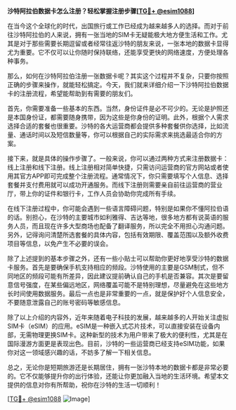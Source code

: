 **沙特阿拉伯数据卡怎么注册？轻松掌握注册步骤[[TG💪+ @esim1088](https://t.me/s/esim1088)]**

在当今这个全球化的时代，出国旅行或工作已经成为越来越多人的选择。而对于前往沙特阿拉伯的人来说，拥有一张当地的SIM卡无疑能极大地方便生活和工作。尤其是对于那些需要长期逗留或者经常往返沙特的朋友来说，一张本地的数据卡显得尤为重要。它不仅可以让你随时保持联络，还能享受更快的网络速度，方便处理各种事务。

那么，如何在沙特阿拉伯注册一张数据卡呢？其实这个过程并不复杂，只要你按照正确的步骤来操作，就能轻松搞定。今天，我们就来详细介绍一下沙特阿拉伯数据卡的注册流程，希望能帮助到有需要的朋友们。

首先，你需要准备一些基本的东西。当然，身份证件是必不可少的。无论是护照还是本国身份证，都需要随身携带，因为这些是你身份的证明。此外，根据个人需求选择合适的套餐也很重要。沙特的各大运营商都会提供多种套餐供你选择，比如流量、通话时间以及短信数量等，你可以根据自己的实际需求来挑选最适合你的方案。

接下来，就是具体的操作步骤了。一般来说，你可以通过两种方式来注册数据卡：线上注册和线下注册。线上注册相对简单快捷，只需访问运营商的官方网站或者使用其官方APP即可完成整个注册流程。通常情况下，你只需要填写个人信息、选择套餐并支付费用就可以成功开通服务。而线下注册则需要亲自前往运营商的营业厅，带上你的证件和银行卡，工作人员会协助你完成所有手续。

在线下注册过程中，你可能会遇到一些语言障碍问题，特别是如果你不懂阿拉伯语的话。别担心，在沙特的主要城市如利雅得、吉达等地，很多地方都有说英语的服务人员，而且现在许多大型商场也配备了翻译服务，所以完全不用担心沟通问题。另外，记得询问清楚所选套餐的具体内容，包括有效期限、覆盖范围以及额外收费项目等信息，以免产生不必要的误会。

除了上述提到的基本步骤之外，还有一些小贴士可以帮助你更好地享受沙特的数据卡服务。首先是要确保手机支持相应的频段。沙特使用的主要是GSM制式，但不同地区的频段可能有所差异，因此建议提前确认自己的手机是否兼容。其次是要留意信号强度，在某些偏远地区，网络覆盖可能不是特别理想，尽量避免在这些地方长时间使用数据服务。最后一点也是非常重要的一点，就是保护好个人信息安全，不要随意泄露自己的账号密码等敏感信息。

除了以上介绍的内容外，近年来随着电子科技的发展，越来越多的人开始关注虚拟SIM卡（eSIM）的应用。eSIM是一种嵌入式芯片技术，可以直接安装在设备内部，无需物理更换SIM卡。这种新型的技术为用户带来了极大的便利性，尤其是在国际漫游方面更是表现出色。目前，沙特的一些运营商已经支持eSIM功能，如果你对这一领域感兴趣的话，不妨多了解一下相关信息。

总之，无论你是短期旅游还是长期居住，拥有一张沙特本地的数据卡都是非常必要的。它不仅能够提升你的出行体验，还能让你更加融入当地的生活环境。希望本文提供的信息对你有所帮助，祝你在沙特的生活一切顺利！

[[TG💪+ @esim1088](https://t.me/s/esim1088) ![Image](https://i.postimg.cc/4NQfJmqS/Snipaste-2025-05-13-00-14-12.png)]